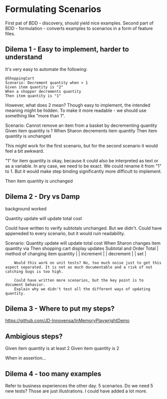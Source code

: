 # Formulating Scenarios

First pat of BDD - discovery, should yield nice examples. Second part of BDD - formulation - converts examples to scenarios in a form of feature files.

## Dilema 1 - Easy to implement, harder to understand

It's very easy to automate the following:

```gherkin
@ShoppingCart
Scenario: Decrement quantity when > 1
Given item quantity is "2"
When a shopper decrements quantity
Then item quantity is "1"
```

However, what does 2 mean? Though easy to implement, the intended meaning might be hidden.
To make it more readable - we should use something like "more than 1".

Scenario: Cannot remove an item from a basket by decrementing quantity
    Given item quantity is 1
    When Sharon decrements item quantity
    Then item quantity is unchanged

This might work for the first scenario, but for the second scenario it would feel a bit awkward.


"1" for item quantity is okay, because it could also be interpreted as text or as a variable. In any case, we need to be exact. We could rename it from "1" to 1. But it would make step binding significantly more difficult to implement.

Then item quantity is unchanged

## Dilema 2 - Dry vs Damp

background worked

Quantity update will update total cost

Could have written to verify subtotals unchanged. But we didn't. Could have appeneded to every scenario, but it would ruin readability.

Scenario: Quantity update will update total cost
    When Sharon changes item quantity via <method of changing item quantity>
    Then shopping cart display updates Subtotal and Order Total
        | method of changing item quantity |
        | increment                        |
        | decrement                        |
        | set                              |

        Would this work on unit tests? No, too much noise just to get this aspect separated. It is not as much documentable and a risk of not catching bugs is too high.

        Could have written more scenarios, but the key point is to document behavior.
        Explain why we didn't test all the different ways of updating quantity.

## Dilema 3 - Where to put my steps?

https://github.com/JD-Innovensa/InMemoryPlaywrightDemo

## Ambigious steps?

Given item quantity is at least 2
Given item quantity is 2

When in assertion...

## Dilema 4 - too many examples

Refer to business experiences the other day.
5 scenarios. Do we need 5 new tests?
Those are just illustrations. I could have added a lot more.